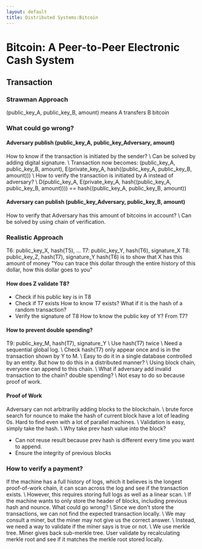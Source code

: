 ```yaml
---
layout: default
title: Distributed Systems:Bitcoin
---
```

# Bitcoin: A Peer-to-Peer Electronic Cash System
## Transaction 
### Strawman Approach
(public_key_A, public_key_B, amount) means A transfers B bitcoin
### What could go wrong?
#### Adversary publish (public_key_A, public_key_Adversary, amount)
How to know if the transaction is initiated by the sender? \\
Can be solved by adding digital signature. \\
Transaction now becomes: (public_key_A, public_key_B, amount), E(private_key_A, hash((public_key_A, public_key_B, amount))) \\
How to verify the transaction is initiated by A instead of adversary? \\
D(public_key_A, E(private_key_A, hash((public_key_A, public_key_B, amount)))) == hash((public_key_A, public_key_B, amount))
#### Adversary can publish (public_key_Adversary, public_key_B, amount)
How to verify that Adversary has this amount of bitcoins in account? \\
Can be solved by using chain of verification.


### Realistic Approach
T6: public_key_X, hash(T5), ...
T7: public_key_Y, hash(T6), signature_X
T8: public_key_Z, hash(T7), signature_Y
hash(T6) is to show that X has this amount of money
"You can trace this dollar through the entire history of this dollar, how this dollar goes to you"
#### How does Z validate T8?
- Check if his public key is in T8
- Check if T7 exists
How to know T7 exists? What if it is the hash of a random transaction?
- Verify the signature of T8
How to know the public key of Y? From T7?
#### How to prevent double spending?
T9: public_key_M, hash(T7), signature_Y \\
Use hash(T7) twice \\
Need a sequential global log. \\
Check hash(T7) only appear once and is in the transaction shown by Y to M. \\
Easy to do it in a single database controlled by an entity. But how to do this in a distributed manner? \\
Using block chain, everyone can append to this chain. \\
What if adversary add invalid transaction to the chain? double spending? \\
Not esay to do so because proof of work.
#### Proof of Work
Adversary can not arbitrariliy adding blocks to the blockchain. \\
brute force search for nounce to make the hash of current block have a lot of leading 0s. Hard to find even with a lot of parallel machines. \\
Validation is easy, simply take the hash. \\
Why take prev hash value into the block?
- Can not reuse result because prev hash is different every time you want to append.
- Ensure the integrity of previous blocks
### How to verify a payment?
If the machine has a full history of logs, which it believes is the longest proof-of-work chain, it can scan across the log and see if the transaction exists. \\
However, this requires storing full logs as well as a linear scan. \\
If the machine wants to only store the header of blocks, including previous hash and nounce. What could go wrong? \\
Since we don't store the transactions, we can not find the expected transaction locally. \\
We may consult a miner, but the miner may not give us the correct answer. \\
Instead, we need a way to validate if the miner says is true or not. \\
We use merkle tree. Miner gives back sub-merkle tree. User validate by recalculating merkle root and see if it matches the merkle root stored locally.


